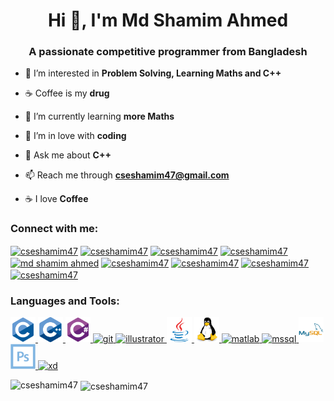 <h1 align="center">Hi 👋, I'm Md Shamim Ahmed</h1>
<h3 align="center">A passionate competitive programmer from Bangladesh</h3>

- 👀 I’m interested in **Problem Solving, Learning Maths and C++**

- ☕ Coffee is my **drug**

- 🌱 I’m currently learning **more Maths**

- 💞️ I’m in love with **coding**

- 💬 Ask me about **C++**

- 📫 Reach me through **cseshamim47@gmail.com**

- :coffee: I love **Coffee**

<h3 align="left">Connect with me:</h3>
<p align="left">
<a href="https://twitter.com/cseshamim47" target="blank"><img align="center" src="https://raw.githubusercontent.com/rahuldkjain/github-profile-readme-generator/master/src/images/icons/Social/twitter.svg" alt="cseshamim47" height="30" width="40" /></a>
<a href="https://linkedin.com/in/cseshamim47" target="blank"><img align="center" src="https://raw.githubusercontent.com/rahuldkjain/github-profile-readme-generator/master/src/images/icons/Social/linked-in-alt.svg" alt="cseshamim47" height="30" width="40" /></a>
<a href="https://stackoverflow.com/users/14980504" target="blank"><img align="center" src="https://raw.githubusercontent.com/rahuldkjain/github-profile-readme-generator/master/src/images/icons/Social/stack-overflow.svg" alt="cseshamim47" height="30" width="40" /></a>
<a href="https://fb.com/cseshamim47" target="blank"><img align="center" src="https://raw.githubusercontent.com/rahuldkjain/github-profile-readme-generator/master/src/images/icons/Social/facebook.svg" alt="cseshamim47" height="30" width="40" /></a>
<a href="https://www.youtube.com/channel/UCpb2STMmgBEY0r7u_3rUr4A" target="blank"><img align="center" src="https://raw.githubusercontent.com/rahuldkjain/github-profile-readme-generator/master/src/images/icons/Social/youtube.svg" alt="md shamim ahmed" height="30" width="40" /></a>
<a href="https://www.codechef.com/users/cseshamim47" target="blank"><img align="center" src="https://cdn.jsdelivr.net/npm/simple-icons@3.1.0/icons/codechef.svg" alt="cseshamim47" height="30" width="40" /></a>
<a href="https://www.hackerrank.com/cseshamim47" target="blank"><img align="center" src="https://raw.githubusercontent.com/rahuldkjain/github-profile-readme-generator/master/src/images/icons/Social/hackerrank.svg" alt="cseshamim47" height="30" width="40" /></a>
<a href="https://codeforces.com/profile/cseshamim47" target="blank"><img align="center" src="https://raw.githubusercontent.com/rahuldkjain/github-profile-readme-generator/master/src/images/icons/Social/codeforces.svg" alt="cseshamim47" height="30" width="40" /></a>
<a href="https://auth.geeksforgeeks.org/user/cseshamim47" target="blank"><img align="center" src="https://raw.githubusercontent.com/rahuldkjain/github-profile-readme-generator/master/src/images/icons/Social/geeks-for-geeks.svg" alt="cseshamim47" height="30" width="40" /></a>
</p>

<h3 align="left">Languages and Tools:</h3>
<p align="left"> <a href="https://www.cprogramming.com/" target="_blank" rel="noreferrer"> <img src="https://raw.githubusercontent.com/devicons/devicon/master/icons/c/c-original.svg" alt="c" width="40" height="40"/> </a> <a href="https://www.w3schools.com/cpp/" target="_blank" rel="noreferrer"> <img src="https://raw.githubusercontent.com/devicons/devicon/master/icons/cplusplus/cplusplus-original.svg" alt="cplusplus" width="40" height="40"/> </a> <a href="https://www.w3schools.com/cs/" target="_blank" rel="noreferrer"> <img src="https://raw.githubusercontent.com/devicons/devicon/master/icons/csharp/csharp-original.svg" alt="csharp" width="40" height="40"/> </a> <a href="https://git-scm.com/" target="_blank" rel="noreferrer"> <img src="https://www.vectorlogo.zone/logos/git-scm/git-scm-icon.svg" alt="git" width="40" height="40"/> </a> <a href="https://www.adobe.com/in/products/illustrator.html" target="_blank" rel="noreferrer"> <img src="https://www.vectorlogo.zone/logos/adobe_illustrator/adobe_illustrator-icon.svg" alt="illustrator" width="40" height="40"/> </a> <a href="https://www.java.com" target="_blank" rel="noreferrer"> <img src="https://raw.githubusercontent.com/devicons/devicon/master/icons/java/java-original.svg" alt="java" width="40" height="40"/> </a> <a href="https://www.linux.org/" target="_blank" rel="noreferrer"> <img src="https://raw.githubusercontent.com/devicons/devicon/master/icons/linux/linux-original.svg" alt="linux" width="40" height="40"/> </a> <a href="https://www.mathworks.com/" target="_blank" rel="noreferrer"> <img src="https://upload.wikimedia.org/wikipedia/commons/2/21/Matlab_Logo.png" alt="matlab" width="40" height="40"/> </a> <a href="https://www.microsoft.com/en-us/sql-server" target="_blank" rel="noreferrer"> <img src="https://www.svgrepo.com/show/303229/microsoft-sql-server-logo.svg" alt="mssql" width="40" height="40"/> </a> <a href="https://www.mysql.com/" target="_blank" rel="noreferrer"> <img src="https://raw.githubusercontent.com/devicons/devicon/master/icons/mysql/mysql-original-wordmark.svg" alt="mysql" width="40" height="40"/> </a> <a href="https://www.photoshop.com/en" target="_blank" rel="noreferrer"> <img src="https://raw.githubusercontent.com/devicons/devicon/master/icons/photoshop/photoshop-line.svg" alt="photoshop" width="40" height="40"/> </a> <a href="https://www.adobe.com/products/xd.html" target="_blank" rel="noreferrer"> <img src="https://cdn.worldvectorlogo.com/logos/adobe-xd.svg" alt="xd" width="40" height="40"/> </a> </p>

<p><img align="left" src="https://github-readme-stats.vercel.app/api/top-langs?username=cseshamim47&show_icons=true&locale=en&layout=compact" alt="cseshamim47" /></p>

<p>&nbsp;<img align="center" src="https://github-readme-stats.vercel.app/api?username=cseshamim47&show_icons=true&locale=en" alt="cseshamim47" /></p>
